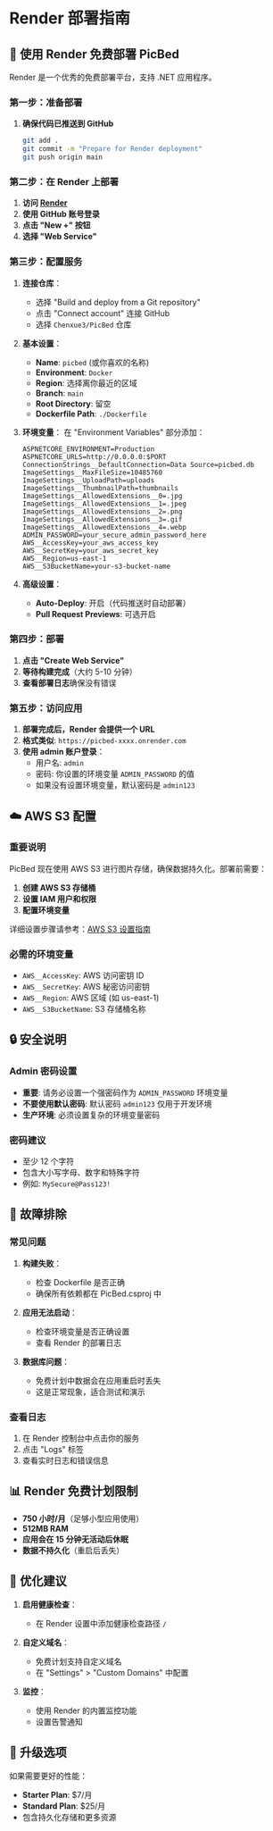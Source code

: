 # Render 部署指南

## 🚀 使用 Render 免费部署 PicBed

Render 是一个优秀的免费部署平台，支持 .NET 应用程序。

### 第一步：准备部署

1. **确保代码已推送到 GitHub**
   ```bash
   git add .
   git commit -m "Prepare for Render deployment"
   git push origin main
   ```

### 第二步：在 Render 上部署

1. **访问 [Render](https://render.com)**
2. **使用 GitHub 账号登录**
3. **点击 "New +" 按钮**
4. **选择 "Web Service"**

### 第三步：配置服务

1. **连接仓库**：
   - 选择 "Build and deploy from a Git repository"
   - 点击 "Connect account" 连接 GitHub
   - 选择 `Chenxue3/PicBed` 仓库

2. **基本设置**：
   - **Name**: `picbed` (或你喜欢的名称)
   - **Environment**: `Docker`
   - **Region**: 选择离你最近的区域
   - **Branch**: `main`
   - **Root Directory**: 留空
   - **Dockerfile Path**: `./Dockerfile`

3. **环境变量**：
   在 "Environment Variables" 部分添加：
   ```
   ASPNETCORE_ENVIRONMENT=Production
   ASPNETCORE_URLS=http://0.0.0.0:$PORT
   ConnectionStrings__DefaultConnection=Data Source=picbed.db
   ImageSettings__MaxFileSize=10485760
   ImageSettings__UploadPath=uploads
   ImageSettings__ThumbnailPath=thumbnails
   ImageSettings__AllowedExtensions__0=.jpg
   ImageSettings__AllowedExtensions__1=.jpeg
   ImageSettings__AllowedExtensions__2=.png
   ImageSettings__AllowedExtensions__3=.gif
   ImageSettings__AllowedExtensions__4=.webp
   ADMIN_PASSWORD=your_secure_admin_password_here
   AWS__AccessKey=your_aws_access_key
   AWS__SecretKey=your_aws_secret_key
   AWS__Region=us-east-1
   AWS__S3BucketName=your-s3-bucket-name
   ```

4. **高级设置**：
   - **Auto-Deploy**: 开启（代码推送时自动部署）
   - **Pull Request Previews**: 可选开启

### 第四步：部署

1. **点击 "Create Web Service"**
2. **等待构建完成**（大约 5-10 分钟）
3. **查看部署日志**确保没有错误

### 第五步：访问应用

1. **部署完成后，Render 会提供一个 URL**
2. **格式类似**: `https://picbed-xxxx.onrender.com`
3. **使用 admin 账户登录**：
   - 用户名: `admin`
   - 密码: 你设置的环境变量 `ADMIN_PASSWORD` 的值
   - 如果没有设置环境变量，默认密码是 `admin123`

## ☁️ AWS S3 配置

### 重要说明
PicBed 现在使用 AWS S3 进行图片存储，确保数据持久化。部署前需要：

1. **创建 AWS S3 存储桶**
2. **设置 IAM 用户和权限**
3. **配置环境变量**

详细设置步骤请参考：[AWS S3 设置指南](./AWS_S3_SETUP.md)

### 必需的环境变量
- `AWS__AccessKey`: AWS 访问密钥 ID
- `AWS__SecretKey`: AWS 秘密访问密钥  
- `AWS__Region`: AWS 区域 (如 us-east-1)
- `AWS__S3BucketName`: S3 存储桶名称

## 🔒 安全说明

### Admin 密码设置
- **重要**: 请务必设置一个强密码作为 `ADMIN_PASSWORD` 环境变量
- **不要使用默认密码**: 默认密码 `admin123` 仅用于开发环境
- **生产环境**: 必须设置复杂的环境变量密码

### 密码建议
- 至少 12 个字符
- 包含大小写字母、数字和特殊字符
- 例如: `MySecure@Pass123!`

## 🔧 故障排除

### 常见问题

1. **构建失败**：
   - 检查 Dockerfile 是否正确
   - 确保所有依赖都在 PicBed.csproj 中

2. **应用无法启动**：
   - 检查环境变量是否正确设置
   - 查看 Render 的部署日志

3. **数据库问题**：
   - 免费计划中数据会在应用重启时丢失
   - 这是正常现象，适合测试和演示

### 查看日志

1. 在 Render 控制台中点击你的服务
2. 点击 "Logs" 标签
3. 查看实时日志和错误信息

## 📊 Render 免费计划限制

- **750 小时/月**（足够小型应用使用）
- **512MB RAM**
- **应用会在 15 分钟无活动后休眠**
- **数据不持久化**（重启后丢失）

## 🎯 优化建议

1. **启用健康检查**：
   - 在 Render 设置中添加健康检查路径 `/`

2. **自定义域名**：
   - 免费计划支持自定义域名
   - 在 "Settings" > "Custom Domains" 中配置

3. **监控**：
   - 使用 Render 的内置监控功能
   - 设置告警通知

## 🚀 升级选项

如果需要更好的性能：
- **Starter Plan**: $7/月
- **Standard Plan**: $25/月
- 包含持久化存储和更多资源

